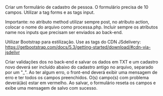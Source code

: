 Criar um formulário de cadastro de pessoa.
O formulário precisa de 10 campos.
Utilizar a tag forms e as tags input. 

Importante: no atributo method utilizar sempre post, no atributo action, colocar o nome do arquivo como processa.php.
Incluir sempre os atributos name nos inputs que precisam ser enviados ao back-end. 

Utilizar Bootstrap para estilização. 
Use as tags do CDN JSdelivery: https://getbootstrap.com/docs/5.3/getting-started/download/#cdn-via-jsdelivr

Criar validações dos no back-end e salvar os dados em TXT e um cadastro novo deverá ser incluído abaixo do cadastro antigo no arquivo, separado por um "_".
Ao ter algum erro, o front-end deverá exibir uma mensagem de erro e ter todos os campos preenchidos. O(s) campo(s) com problema deverá(ão) estar em vermelho. Ao salvar, o formulário reseta os campos e exibe uma mensagem de salvo com sucesso.
